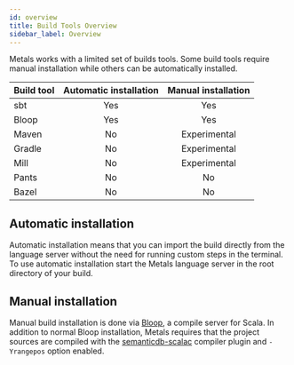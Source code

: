 ```yaml
---
id: overview
title: Build Tools Overview
sidebar_label: Overview
---
```


Metals works with a limited set of builds tools. Some build tools require manual
installation while others can be automatically installed.

| Build tool | Automatic installation | Manual installation |
| ---------- | :--------------------: | :-----------------: |
| sbt        |          Yes           |         Yes         |
| Bloop      |          Yes           |         Yes         |
| Maven      |           No           |    Experimental     |
| Gradle     |           No           |    Experimental     |
| Mill       |           No           |    Experimental     |
| Pants      |           No           |         No          |
| Bazel      |           No           |         No          |

## Automatic installation

Automatic installation means that you can import the build directly from the
language server without the need for running custom steps in the terminal. To
use automatic installation start the Metals language server in the root
directory of your build.

## Manual installation

Manual build installation is done via
[Bloop](https://scalacenter.github.io/bloop), a compile server for Scala. In
addition to normal Bloop installation, Metals requires that the project sources
are compiled with the
[semanticdb-scalac](https://scalameta.org/docs/semanticdb/guide.html#producing-semanticdb)
compiler plugin and `-Yrangepos` option enabled.
